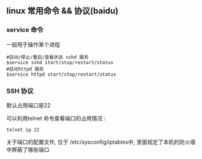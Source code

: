 ## 	linux 常用命令 && 协议(baidu)

### service 命令

一般用于操作某个进程

~~~shell
#启动/停止/重启/查看状态 sshd 服务
$service sshd start/stop/restart/status
#启动httpd 服务
$service httpd start/stop/restart/status
~~~



### SSH 协议

默认占用端口是22 

可以利用telnet 命令查看端口的占用情况 : 

~~~shell
telnet ip 22
~~~

关于端口的配置文件, 位于 /etc/sysconfig/iptables中, 里面规定了本机的防火墙中屏蔽了哪些端口

